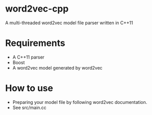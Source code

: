 word2vec-cpp
============

A multi-threaded word2vec model file parser written in C++11

Requirements
============

 - A C++11 parser
 - Boost
 - A word2vec model generated by word2vec
 
How to use
==========

 - Preparing your model file by following word2vec documentation.
 - See src/main.cc